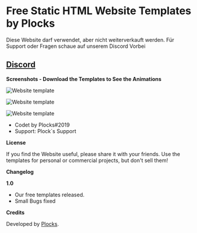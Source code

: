 # Free Static HTML Website Templates by Plocks

Diese Website darf verwendet, aber nicht weiterverkauft werden. Für Support oder Fragen schaue auf unserem Discord Vorbei
## [Discord](https://discord.gg/BfzequtvAq)

**Screenshots - Download the Templates to See the Animations**

![Website template](https://cdn.discordapp.com/attachments/1099260005976395806/1101601439060602971/image.png)

![Website template](https://cdn.discordapp.com/attachments/1099260005976395806/1101601439610064896/image.png)

![Website template](https://cdn.discordapp.com/attachments/1099260005976395806/1101601440063041617/image.png)

- Codet by Plocks#2019
- Support: Plock´s Support

**License**

If you find the Website useful, please share it with your friends. Use the templates for personal or commercial projects, but don't sell them!

**Changelog**

**1.0**

- Our free templates released.
- Small Bugs fixed

**Credits**

Developed by [Plocks](https://discord.gg/BfzequtvAq).
